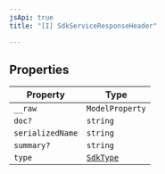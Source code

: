 ```yaml
---
jsApi: true
title: "[I] SdkServiceResponseHeader"

---
```

## Properties

| Property | Type |
| ------ | ------ |
| `__raw` | `ModelProperty` |
| `doc?` | `string` |
| `serializedName` | `string` |
| `summary?` | `string` |
| `type` | [`SdkType`](../type-aliases/SdkType.md) |
